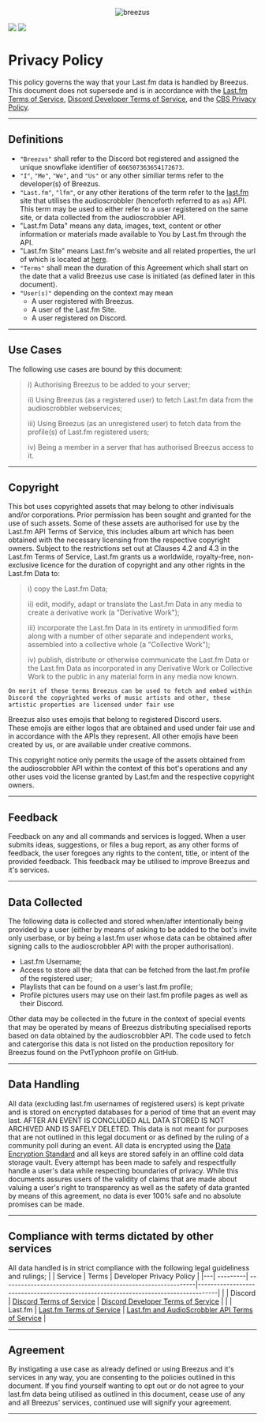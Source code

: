 <p align="center">
<img alt="breezus" src="https://never-gonna.go-get-a.life/CrFhcT.png" />
 
![](https://img.shields.io/badge/Breezus-3.1-658eff?style=for-the-badge)
![](https://img.shields.io/aur/license/android-studio?color=00ffcc&style=for-the-badge)

</p>

# Privacy Policy
This policy governs the way that your Last.fm data is handled by Breezus.
This document does not supersede and is in accordance with the [Last.fm Terms of Service](https://www.last.fm/api/tos), [Discord Developer Terms of Service](https://discordapp.com/developers/docs/legal), and the [CBS Privacy Policy](https://privacy.cbs/).

---

## Definitions
 - `"Breezus"` shall refer to the Discord bot registered and assigned the unique snowflake identifier of `606507363654172673`.
 - `"I"`, `"Me"`, `"We"`, and `"Us"` or any other similiar terms refer to the developer(s) of Breezus.
 - `"Last.fm"`, `"lfm"`, or any other iterations of the term refer to the [last.fm](https://www.last.fm/) site that utilises the audioscrobbler (henceforth referred to as `as`) API.  This term may be used to either refer to a user registered on the same site, or data collected from the audioscrobbler API.
 - "Last.fm Data" means any data, images, text, content or other information or materials made available to You by Last.fm through the API.
 - "Last.fm Site" means Last.fm's website and all related properties, the url of which is located at [here](www.last.fm).
 - `"Terms"` shall mean the duration of this Agreement which shall start on the date that a valid Breezus use case is initiated (as defined later in this document).
 - `"User(s)"` depending on the context may mean
   - A user registered with Breezus.
   - A user of the Last.fm Site.
   - A user registered on Discord.
   
 ---
   
## Use Cases
The following use cases are bound by this document:
> i) Authorising Breezus to be added to your server;
>
> ii) Using Breezus (as a registered user) to fetch Last.fm data from the audioscrobbler webservices;
>
> iii) Using Breezus (as an unregistered user) to fetch data from the profile(s) of Last.fm registered users;
>
> iv) Being a member in a server that has authorised Breezus access to it.

---

## Copyright
This bot uses copyrighted assets that may belong to other indivisuals and/or corporations.  Prior permission has been sought and granted for the use of such assets.  Some of these assets are authorised for use by the Last.fm API Terms of Service, this includes album art which has been obtained with the necessary licensing from the respective copyright owners.  Subject to the restrictions set out at Clauses 4.2 and 4.3 in the Last.fm Terms of Service, Last.fm grants us a worldwide, royalty-free, non-exclusive licence for the duration of copyright and any other rights in the Last.fm Data to:

> i) copy the Last.fm Data; 
>
> ii) edit, modify, adapt or translate the Last.fm Data in any media to create a derivative work (a "Derivative Work"); 
>
> iii) incorporate the Last.fm Data in its entirety in unmodified form along with a number of other separate and independent works, assembled into a collective whole (a "Collective Work"); 
>
> iv) publish, distribute or otherwise communicate the Last.fm Data or the Last.fm Data as incorporated in any Derivative Work or Collective Work to the public in any material form in any media now known. 

```text
On merit of these terms Breezus can be used to fetch and embed within Discord the copyrighted works of music artists and other, these artistic properties are licensed under fair use
```

Breezus also uses emojis that belong to registered Discord users.  
These emojis are either logos that are obtained and used under fair use and in accordance with the APIs they represent.  All other emojis have been created by us, or are available under creative commons.

This copyright notice only permits the usage of the assets obtained from the audioscrobbler API within the context of this bot's operations and any other uses void the license granted by Last.fm and the respective copyright owners.

---

## Feedback
Feedback on any and all commands and services is logged.  When a user submits ideas, suggestions, or files a bug report, as any other forms of feedback, the user foregoes any rights to the content, title, or intent of the provided feedback.  This feedback may be utilised to improve Breezus and it's services.


---

## Data Collected
The following data is collected and stored when/after intentionally being provided by a user (either by means of asking to be added to the bot's invite only userbase, or by being a last.fm user whose data can be obtained after signing calls to the audioscrobbler API with the proper authorisation).
 - Last.fm Username;
 - Access to store all the data that can be fetched from the last.fm profile of the registered user;
 - Playlists that can be found on a user's last.fm profile;
 - Profile pictures users may use on their last.fm profile pages as well as their Discord.

Other data may be collected in the future in the context of special events that may be operated by means of Breezus distributing specialised reports based on data obtained by the audioscrobbler API.  The code used to fetch and catergorise this data is not listed on the production repository for Breezus found on the PvtTyphoon profile on GitHub.

---

## Data Handling
All data (excluding last.fm usernames of registered users) is kept private and is stored on encrypted databases for a period of time that an event may last.  AFTER AN EVENT IS CONCLUDED ALL DATA STORED IS NOT ARCHIVED AND IS SAFELY DELETED.  This data is not meant for purposes that are not outlined in this legal document or as defined by the ruling of a community poll during an event.  All data is encrypted using the [Data Encryption Standard](https://en.wikipedia.org/wiki/Data_Encryption_Standard) and all keys are stored safely in an offline cold data storage vault.  Every attempt has been made to safely and respectfully handle a user's data while respecting boundaries of privacy.  While this documents assures users of the validity of claims that are made about valuing a user's right to transparency as well as the safety of data granted by means of this agreement, no data is ever 100% safe and no absolute promises can be made.

---

## Compliance with terms dictated by other services 
All data handled is in strict compliance with the following legal guideliness and rulings;
|   | Service  | Terms                                                        | Developer Privacy Policy                                                           | 
|---| ---------| -------------------------------------------------------------|------------------------------------------------------------------------------------|
|   | Discord  | [Discord Terms of Service](https://discord.com/terms )       | [Discord Developer Terms of Service](https://discordapp.com/developers/docs/legal) |
|   | Last.fm  | [Last.fm Terms of Service](https://www.last.fm/legal/terms)  | [Last.fm and AudioScrobbler API Terms of Service](https://www.last.fm/api/tos)     |

---

## Agreement
By instigating a use case as already defined or using Breezus and it's services in any way, you are consenting to the policies outlined in this document.  If you find yourself wanting to opt out or do not agree to your last.fm data being utilised as outlined in this document, cease use of any and all Breezus' services, continued use will signify your agreement.

---

